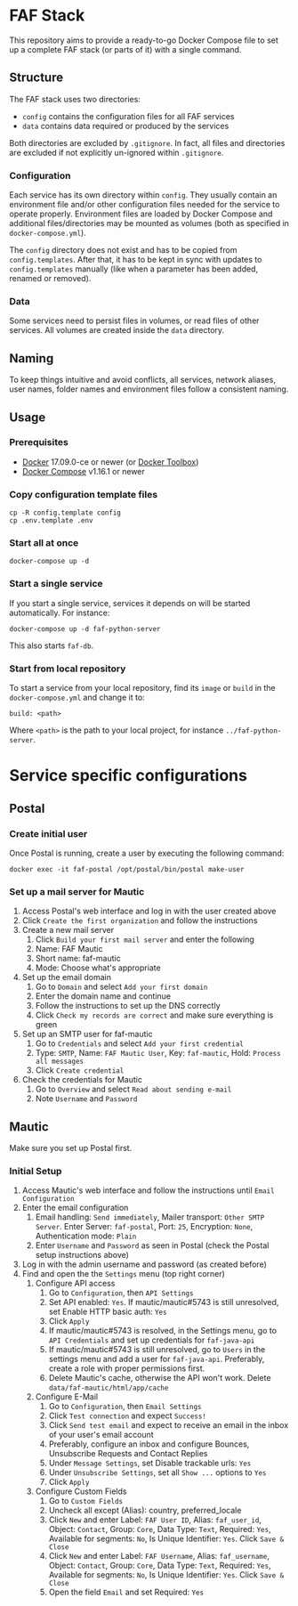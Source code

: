 # FAF Stack

This repository aims to provide a ready-to-go Docker Compose file to set up a complete FAF stack (or parts of it) with
a single command.

## Structure

The FAF stack uses two directories:

* `config` contains the configuration files for all FAF services
* `data` contains data required or produced by the services

Both directories are excluded by `.gitignore`. In fact, all files and directories are excluded if not explicitly un-ignored within `.gitignore`.

### Configuration

Each service has its own directory within `config`. They usually contain an environment file and/or other configuration
files needed for the service to operate properly. Environment files are loaded by Docker Compose and additional
files/directories may be mounted as volumes (both as specified in `docker-compose.yml`).

The `config` directory does not exist and has to be copied from `config.templates`. After that, it has to be kept in sync
with updates to `config.templates` manually (like when a parameter has been added, renamed or removed).

### Data

Some services need to persist files in volumes, or read files of other services. All volumes are created inside 
the `data` directory.

## Naming

To keep things intuitive and avoid conflicts, all services, network aliases, user names, folder names and environment files follow a
consistent naming.

## Usage

### Prerequisites

* [Docker](https://github.com/docker/docker/releases) 17.09.0-ce or newer (or [Docker Toolbox](https://github.com/docker/toolbox/releases))
* [Docker Compose](https://github.com/docker/compose/releases) v1.16.1 or newer

### Copy configuration template files

    cp -R config.template config
    cp .env.template .env

### Start all at once

    docker-compose up -d

### Start a single service

If you start a single service, services it depends on will be started automatically. For instance:

    docker-compose up -d faf-python-server

This also starts `faf-db`.

### Start from local repository

To start a service from your local repository, find its `image` or `build` in the `docker-compose.yml` and change it to:

    build: <path>

Where `<path>` is the path to your local project, for instance `../faf-python-server`.

# Service specific configurations

## Postal

### Create initial user

Once Postal is running, create a user by executing the following command:
```
docker exec -it faf-postal /opt/postal/bin/postal make-user
```

### Set up a mail server for Mautic

1. Access Postal's web interface and log in with the user created above
1. Click `Create the first organization` and follow the instructions
1. Create a new mail server
    1. Click `Build your first mail server` and enter the following
    1. Name: FAF Mautic
    1. Short name: faf-mautic
    1. Mode: Choose what's appropriate
1. Set up the email domain
    1. Go to `Domain` and select `Add your first domain`
    1. Enter the domain name and continue
    1. Follow the instructions to set up the DNS correctly
    1. Click `Check my records are correct` and make sure everything is green
1. Set up an SMTP user for faf-mautic
    1. Go to `Credentials` and select `Add your first credential`
    1. Type: `SMTP`, Name: `FAF Mautic User`, Key: `faf-mautic`, Hold: `Process all messages`
    1. Click `Create credential`
1. Check the credentials for Mautic
    1. Go to `Overview` and select `Read about sending e-mail`
    1. Note `Username` and `Password`

## Mautic

Make sure you set up Postal first.

### Initial Setup

1. Access Mautic's web interface and follow the instructions until `Email Configuration` 
1. Enter the email configuration
    1. Email handling: `Send immediately`, Mailer transport: `Other SMTP Server`. Enter Server: `faf-postal`, Port: `25`, Encryption: `None`, Authentication mode: `Plain`
    1. Enter `Username` and `Password` as seen in Postal (check the Postal setup instructions above) 
1. Log in with the admin username and password (as created before)
1. Find and open the the `Settings` menu (top right corner)
    1. Configure API access
        1. Go to `Configuration`, then `API Settings`
        1. Set API enabled: `Yes`. If mautic/mautic#5743 is still unresolved, set Enable HTTP basic auth: `Yes`
        1. Click `Apply`
        1. If mautic/mautic#5743 is resolved, in the Settings menu, go to `API Credentials` and set up credentials for `faf-java-api`
        1. If mautic/mautic#5743 is still unresolved, go to `Users` in the settings menu and add a user for `faf-java-api`. Preferably, create a role with proper permissions first.
        1. Delete Mautic's cache, otherwise the API won't work. Delete `data/faf-mautic/html/app/cache`
    1. Configure E-Mail
        1. Go to `Configuration`, then `Email Settings`
        1. Click `Test connection` and expect `Success!`
        1. Click `Send test email` and expect to receive an email in the inbox of your user's email account
        1. Preferably, configure an inbox and configure Bounces, Unsubscribe Requests and Contact Replies
        1. Under `Message Settings`, set Disable trackable urls: `Yes`
        1. Under `Unsubscribe Settings`, set all `Show ...` options to `Yes`
        1. Click `Apply`
    1. Configure Custom Fields
        1. Go to `Custom Fields`
        1. Uncheck all except (Alias): country, preferred_locale
        1. Click `New` and enter Label: `FAF User ID`, Alias: `faf_user_id`, Object: `Contact`, Group: `Core`, Data Type: `Text`, Required: `Yes`, Available for segments: `No`, Is Unique Identifier: `Yes`. Click `Save & Close`
        1. Click `New` and enter Label: `FAF Username`, Alias: `faf_username`, Object: `Contact`, Group: `Core`, Data Type: `Text`, Required: `Yes`, Available for segments: `No`, Is Unique Identifier: `Yes`. Click `Save & Close`
        1. Open the field `Email` and set Required: `Yes`
        
        
